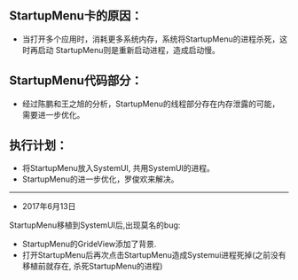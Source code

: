 ## StartupMenu卡的原因：
  - 当打开多个应用时，消耗更多系统内存，系统将StartupMenu的进程杀死，这时再启动 StartupMenu则是重新启动进程，造成启动慢。
 
## StartupMenu代码部分：
  - 经过陈鹏和王之旭的分析，StartupMenu的线程部分存在内存泄露的可能， 需要进一步优化。
  
## 执行计划：
  - 将StartupMenu放入SystemUI, 共用SystemUI的进程。
  - StartupMenu的进一步优化，罗俊欢来解决。


***
- 2017年6月13日

StartupMenu移植到SystemUI后,出现莫名的bug:
  - StartupMenu的GrideView添加了背景.
  - 打开StartupMenu后再次点击StartupMenu造成Systemui进程死掉(之前没有移植前就存在, 杀死StartupMenu的进程)
